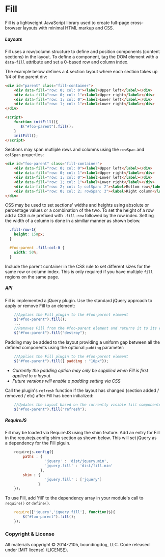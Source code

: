 Fill
====

Fill is a lightweight JavaScript library used to create full-page cross-browser layouts with minimal HTML markup and CSS.

##### Layouts

Fill uses a row/column structure to define and position components (content sections) in the layout. To define a component, tag the DOM element with a ````data-fill```` attribute and set a 0-based row and column index.

The example below defines a 4 section layout where each section takes up 1/4 of the parent div:

````html
<div id="parent" class="fill-container">
    <div data-fill="row: 0; col: 0"><label>Upper left</label></div>
    <div data-fill="row: 0; col: 1"><label>Upper right</label></div>
    <div data-fill="row: 1; col: 0"><label>Lower left</label></div>
    <div data-fill="row: 1; col: 1"><label>Lower right</label></div>
</div>

<script>
    function initFill(){
       $("#foo-parent").fill();
    }
    initFill();
</script>
````
Sections may span mutliple rows and columns using the ````rowSpan```` and ````colSpan```` properties:
````html
<div id="foo-parent" class="fill-container">
    <div data-fill="row: 0; col: 0"><label>Upper left</label></div>
    <div data-fill="row: 0; col: 1"><label>Upper right</label></div>
    <div data-fill="row: 1; col: 0"><label>Lower left</label></div>
    <div data-fill="row: 1; col: 1"><label>Lower right</label></div>
    <div data-fill="row: 2; col: 1; colSpan: 2"><label>Bottom row</label></div>
    <div data-fill="row: 0; col: 2; rowSpan: 3"><label>Right column</label></div>
</div>
````

CSS may be used to set sections' widths and heights using absolute or percentage values or a combination of the two. To set the height of a row add a CSS rule prefixed with ````.fill-row```` followed by the row index. Setting the width of a column is done in a similiar manner as shown below.

````css
  .fill-row-1{
    height: 150px;
  }

  #foo-parent .fill-col-0 {
    width: 50%;
  }
````
Include the parent container in the CSS rule to set different sizes for the same row or column index. This is only required if you have multiple ````fill```` regions on the same page.

##### API
Fill is implemented a jQuery plugin. Use the standard jQuery approach to apply or remove Fill to an element:

````javascript
    //Applies the Fill plugin to the #foo-parent element
    $("#foo-parent").fill();
    ...
    //Removes Fill from the #foo-parent element and returns it to its original state
    $("#foo-parent").fill("destroy");
````

Padding may be added to the layout providing a uniform gap between all the defined components using the optional ````padding```` parameter:

````javascript
    //Applies the Fill plugin to the #foo-parent element
    $("#foo-parent").fill({ padding : "10px"});
````
* _Currently the padding option may only be supplied when Fill is first applied to a layout._
* _Future versions will enable a padding setting via CSS_

Call the plugin's ````refresh```` function if the layout has changed (section added / removed / etc) after Fill has been initialized:

````javascript
    //Updates the layout based on the currently visible fill components
    $("#foo-parent").fill("refresh");
````

##### RequireJS
Fill may be loaded via RequireJS using the shim feature. Add an entry for Fill in the requirejs.config shim section as shown below. This will set jQuery as a dependency for the Fill plguin.

````javascript
    requirejs.config({
        paths : {
                  'jquery' : 'dist/jquery.min',
                  'jquery.fill' : 'dist/fill.min'
                },
        shim : {
                  'jquery.fill' : ['jquery']
               }
    });
````
To use Fill, add 'fill' to the dependency array in your module's call to ```require()``` or ````define()````.

````javascript
    require(['jquery','jquery.fill'], function($){
        $("#foo-parent").fill();
    });
````

### Copyright & License

All materials copyright &copy; 2014-2105, boundingdog, LLC. Code released under [MIT license] (LICENSE).
